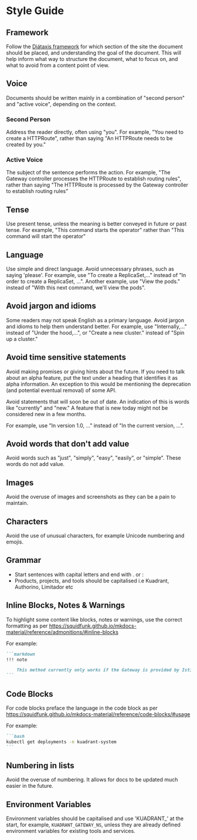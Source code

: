 # Style Guide

## Framework

Follow the [Diátaxis framework](https://diataxis.fr/) for which section of the site the document should be placed, and understanding the goal of the document.
This will help inform what way to structure the document, what to focus on, and what to avoid from a content point of view.

## Voice

Documents should be written mainly in a combination of "second person" and "active voice", depending on the context.

### Second Person

Address the reader directly, often using "you".
For example, "You need to create a HTTPRoute",
rather than saying "An HTTPRoute needs to be created by you."

### Active Voice

The subject of the sentence performs the action.
For example, "The Gateway controller processes the HTTPRoute to establish routing rules",
rather than saying "The HTTPRoute is processed by the Gateway controller to establish routing rules"

## Tense

Use present tense, unless the meaning is better conveyed in future or past tense.
For example, "This command starts the operator"
rather than "This command will start the operator"

## Language

Use simple and direct language. Avoid unnecessary phrases, such as saying 'please'.
For example, use "To create a ReplicaSet,..." instead of "In order to create a ReplicaSet, ...".
Another example, use "View the pods." instead of "With this next command, we'll view the pods".

## Avoid jargon and idioms

Some readers may not speak English as a primary language. Avoid jargon and idioms to help them understand better.
For example, use "Internally,..." instead of "Under the hood,...",
or "Create a new cluster." instead of "Spin up a cluster."

## Avoid time sensitive statements

Avoid making promises or giving hints about the future. If you need to talk about an alpha feature, put the text under a heading that identifies it as alpha information.
An exception to this would be mentioning the deprecation (and potential eventual removal) of some API.

Avoid statements that will soon be out of date.
An indication of this is words like "currently" and "new." A feature that is new today might not be considered new in a few months.

For example, use "In version 1.0, ..." instead of "In the current version, ...".

## Avoid words that don't add value

Avoid words such as "just", "simply", "easy", "easily", or "simple". These words do not add value.

## Images

Avoid the overuse of images and screenshots as they can be a pain to maintain.

## Characters

Avoid the use of unusual characters, for example Unicode numbering and emojis.

## Grammar

* Start sentences with capital letters and end with . or :
* Products, projects, and tools should be capitalised i.e Kuadrant, Authorino, Limitador etc

## Inline Blocks, Notes & Warnings

To highlight some content like blocks, notes or warnings, use the correct formatting as per https://squidfunk.github.io/mkdocs-material/reference/admonitions/#inline-blocks

For example:

````markdown
```markdown
!!! note

    This method currently only works if the Gateway is provided by Istio, with service mesh capabilities enabled across the cluster.
```
````

## Code Blocks

For code blocks preface the language in the code block as per https://squidfunk.github.io/mkdocs-material/reference/code-blocks/#usage

For example:

````markdown
```bash
kubectl get deployments -n kuadrant-system
```
````

## Numbering in lists

Avoid the overuse of numbering. It allows for docs to be updated much easier in the future.

## Environment Variables

Environment variables should be capitalised and use 'KUADRANT_' at the start, for example, `KUADRANT_GATEWAY_NS`, unless they are already defined environment variables for existing tools and services.

